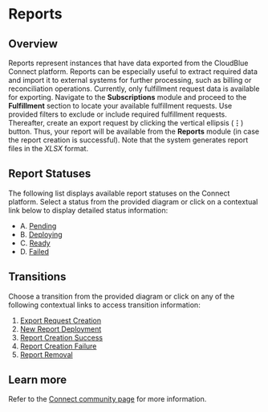 # Reports
## Overview
Reports represent instances that have data exported from the CloudBlue Connect platform. Reports can be especially useful to extract required data and import it to external systems for further processing, such as billing or reconciliation operations.
Currently, only fulfillment request data is available for exporting. Navigate to the **Subscriptions** module and proceed to the **Fulfillment** section to locate your available fulfillment requests. Use provided filters to exclude or include required fulfillment requests. Thereafter, create an export request by clicking the vertical ellipsis (**⋮**) button. Thus, your report will be available from the **Reports** module (in case the report creation is successful). Note that the system generates report files in the *XLSX* format.
## Report Statuses
The following list displays available report statuses on the Connect platform. Select a status from the provided diagram or click on a contextual link below to display detailed status information:

* A. [Pending](s-a-pending.html)
* B. [Deploying](s-b-deploying.html)
* C. [Ready](s-c-ready.html)
* D. [Failed](s-d-failed.html)
## Transitions
Choose a transition from the provided diagram or click on any of the following contextual links to access transition information:

1. [Export Request Creation](t-1-new-pending.html)
2. [New Report Deployment](t-2-pen-deploying.html)
3. [Report Creation Success](t-3-dep-ready.html)
4. [Report Creation Failure](t-4-dep-failed.html)
5. [Report Removal](t-5-ready-remove.html)
## Learn more
Refer to the [Connect community page](https://connect.cloudblue.com/community/modules/reports/) for more information.
